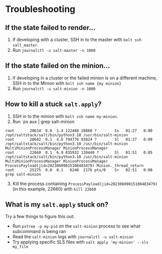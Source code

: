 # Troubleshooting

## If the state failed to render...

1. If developing with a cluster, SSH in to the master with `bolt ssh salt_master`.
2. Run `journalctl -u salt-master -n 1000`

## If the state failed on the minion...

1. If developing in a cluster or the failed minion is on a different machine, SSH in to the Minion with `bolt ssh name {my minion}`
2. Run `journalctl -u salt-minion -n 1000`

## How to kill a stuck `salt.apply`?

1. SSH in to the minion with `bolt ssh name my-minion`.
2. Run `ps aux | grep salt-minion

```
root       20634  0.0  1.4 122488 28888 ?        Ss   01:27   0:00 /opt/saltstack/salt/bin/python3.10 /usr/bin/salt-minion
root       20642  0.1  4.6 794776 93824 ?        Sl   01:27   0:09 /opt/saltstack/salt/bin/python3.10 /usr/bin/salt-minion MultiMinionProcessManager MinionProcessManager
root       22660  0.1  6.9 835932 138440 ?       Sl   01:51   0:05 /opt/saltstack/salt/bin/python3.10 /usr/bin/salt-minion MultiMinionProcessManager MinionProcessManager ProcessPayload(jid=20230609015108483479) Minion._thread_return
root       25275  0.0  0.1   6240  2176 pts/0    S+   02:51   0:00 grep salt-minion
```

3. Kill the process containing `ProcessPayload(jid=20230609015108483479)` (in this example, 22660) with `kill 22660`

## What is my `salt.apply` stuck on?

Try a few things to figure this out:

-   Run `pstree -p my-pid` on the `salt-minion` process to see what subcommand is being ran
-   Read the `salt-minion` logs with `journalctl -u salt-minion`
-   Try applying specific SLS files with `salt apply 'my-minion' --sls my_file`

